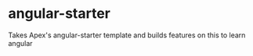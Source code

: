 # angular-starter
Takes Apex's angular-starter template and builds features on this to learn angular
